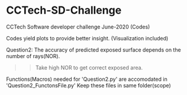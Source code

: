 # CCTech-SD-Challenge
CCTech Software developer challenge June-2020 (Codes)

Codes yield plots to provide better insight. (Visualization included)

Question2:
The accuracy of predicted exposed surface depends on the number of rays(NOR).
>> Take high NOR to get correct exposed area.

Functions(Macros) needed for 'Question2.py' are accomodated in 'Question2_FunctonsFile.py'
Keep these files in same folder(scope)
